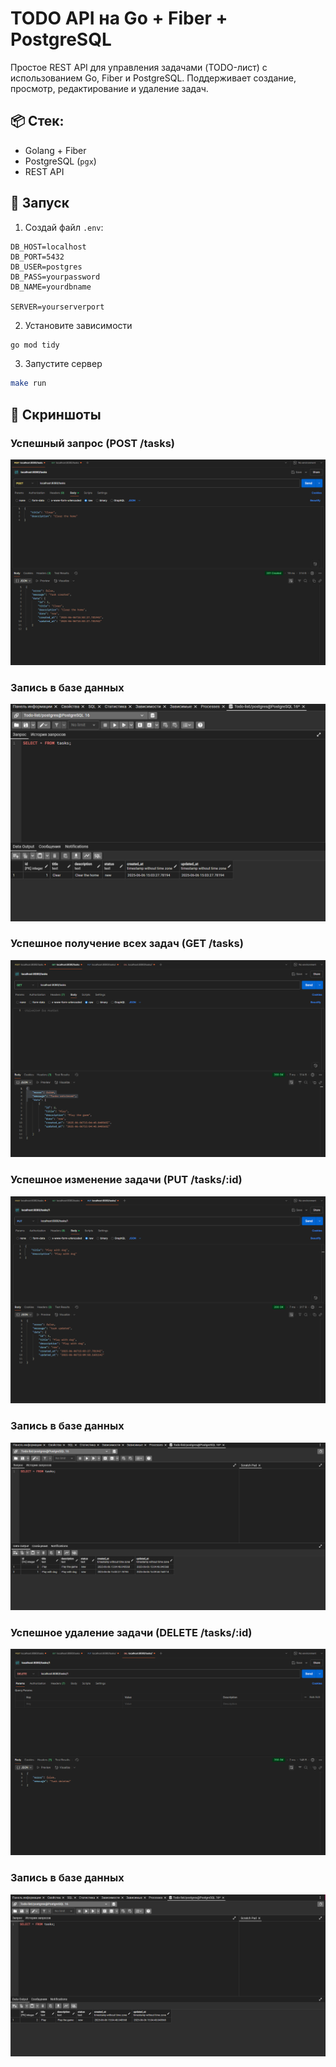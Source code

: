 # TODO API на Go + Fiber + PostgreSQL

Простое REST API для управления задачами (TODO-лист) с использованием Go, Fiber и PostgreSQL. Поддерживает создание, просмотр, редактирование и удаление задач.

## 📦 Стек:
- Golang + Fiber
- PostgreSQL (`pgx`)
- REST API

## 🚀 Запуск

1. Создай файл `.env`:
```env
DB_HOST=localhost
DB_PORT=5432
DB_USER=postgres
DB_PASS=yourpassword
DB_NAME=yourdbname

SERVER=yourserverport
```

2. Установите зависимости
```bash
go mod tidy
```

3. Запустите сервер
```bash
make run
```

## 📸 Скриншоты

### Успешный запрос (POST /tasks)
![POST ЗАПРОС](docs/screenshot/postTasksInPostman.png)

### Запись в базе данных
![БАЗА ДАННЫХ](docs/screenshot/postTasksInPostgres.png)

### Успешное получение всех задач (GET /tasks)
![GET ЗАПРОС](docs/screenshot/getAllTasksInPostman.png)

### Успешное изменение задачи (PUT /tasks/:id)
![PUT ЗАПРОС](docs/screenshot/updateTasksInPostman.png)

### Запись в базе данных
![БАЗА ДАННЫХ](docs/screenshot/updateTasksInPostgres.png)

### Успешное удаление задачи (DELETE /tasks/:id)
![DELETE ЗАПРОС](docs/screenshot/deleteTasksInPostman.png)

### Запись в базе данных
![БАЗА ДАННЫХ](docs/screenshot/deleteTasksInPostgres.png)